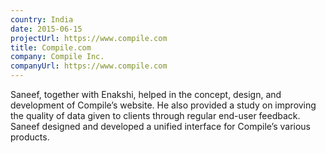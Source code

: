 ```yaml
---
country: India
date: 2015-06-15
projectUrl: https://www.compile.com
title: Compile.com
company: Compile Inc.
companyUrl: https://www.compile.com
---
```


<p>Saneef, together with Enakshi, helped in the concept, design, and development of Compile’s website. He also provided a study on im­prov­ing the qual­ity of data given to cli­ents through reg­u­lar end-user feed­back. Saneef de­signed and de­veloped a uni­fied in­ter­face for Com­pile’s various products.</p>
